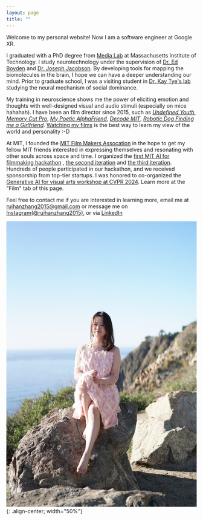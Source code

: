 ```yaml
---
layout: page
title: ""
---
```


Welcome to my personal website! Now I am a software engineer at Google XR.

I graduated with a PhD degree from  [Media Lab](https://www.media.mit.edu/) at Massachusetts Institute of Technology. I study neurotechnology under the supervision of [Dr. Ed Boyden](http://syntheticneurobiology.org/people/display/71/11) and [Dr. Joseph Jacobson](https://www.media.mit.edu/people/jacobson/projects/). By developing tools for mapping the biomolecules in the brain, I hope we can have a deeper understanding our mind. Prior to graduate school, I was a visiting student in [Dr. Kay Tye's lab](https://tyelab.org/) studying the neural mechanism of social dominance.

My training in neuroscience shows me the power of eliciting emotion and thoughts with well-designed visual and audio stimuli (especially on mice hahahah). I have been an film director since 2015, such as [*Undefined Youth*](https://www.youtube.com/watch?v=oaaCXuzaxoY&list=PL6rJy6NYiBpxBIsRf6MWw5aUjJ9Z0UMFE&index=1&pp=iAQB), [*Memory Cut Pro*](https://www.youtube.com/watch?v=UcbXHZFgT5g&list=PL6rJy6NYiBpxBIsRf6MWw5aUjJ9Z0UMFE&index=2), [*My Poetic AlphaFriend*](https://www.youtube.com/watch?v=VLWN5po2utQ&list=PL6rJy6NYiBpxBIsRf6MWw5aUjJ9Z0UMFE&index=4), [*Decode MIT*](https://www.youtube.com/watch?v=uHGVZoZ4KLg), [*Robotic Dog Finding me a Girlfriend*](https://www.youtube.com/watch?v=LqRdht7AoTA). [Watching my films](https://ruihanzhang2015.github.io/film/) is the best way to learn my view of the world and personality :-D

At MIT, I founded the [MIT Film Makers Assocation](https://engage.mit.edu/fma/home/) in the hope to get my fellow MIT friends interested in expressing themselves and resonating with other souls across space and time. I organized the [first MIT AI for filmmaking hackathon](https://www.media.mit.edu/posts/mit-ai-for-filmmaking-hackathon-2023-brings-dreams-to-life/) , [the second iteration](https://engage.mit.edu/fma/about/) and [the third iteration](https://mitaifilmhack.com/). Hundreds of people participated in our hackathon, and we received sponsorship from top-tier startups. I was honored to co-organized the [Generative AI for visual arts workshop at CVPR 2024](https://cveu.github.io/). Learn more at the "Film" tab of this page.

Feel free to contact me if you are interested in learning more, email me at [ruihanzhang2015@gmail.com](mailto:ruihanzhang2015@gmail.com) or message me on [Instagram(@ruihanzhang2015)](https://www.instagram.com/ruihanzhang2015/?hl=en), or via [LinkedIn](https://www.linkedin.com/in/ruihan-zhang-45b434150/)

![My photo](DSC09165.JPG){: .align-center; width="50%"}
